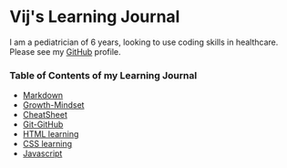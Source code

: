 # Vij's Learning Journal

I am a pediatrician of 6 years, looking to use coding skills in healthcare.
Please see my [GitHub](https://github.com/vijayetar) profile.

### **Table of Contents of my Learning Journal**
- [Markdown](markdown.md) 
- [Growth-Mindset](growth-mindset.md)
- [CheatSheet](cheatsheet.md)
- [Git-GitHub](git-github.md)
- [HTML learning](HTMLdoc.md)
- [CSS learning](CSSdoc.md)
- [Javascript](javascriptdoc.md)







